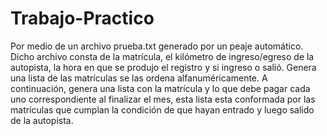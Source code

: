 # Trabajo-Practico
Por medio de un archivo prueba.txt generado por un peaje automático. Dicho archivo consta de la matrícula, el kilómetro de ingreso/egreso de la autopista, la hora en que se produjo el registro y si ingreso o salió. Genera una lista de las matrículas se las ordena alfanuméricamente. A continuación, genera una lista con la matrícula y lo que debe pagar cada uno correspondiente al finalizar el mes, esta lista esta conformada por las matrículas que cumplan la condición de que hayan entrado y luego salido de la autopista.
